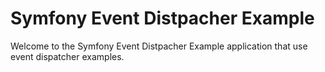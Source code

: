 Symfony Event Distpacher Example
========================

Welcome to the Symfony Event Distpacher Example
application that use event dispatcher examples.




